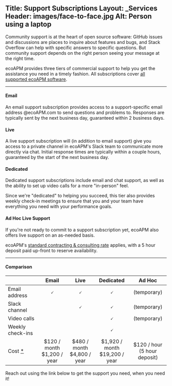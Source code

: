 Title: Support Subscriptions
Layout: _Services
Header: images/face-to-face.jpg
Alt: Person using a laptop
---

Community support is at the heart of open source software: GitHub issues and discussions are places to inquire about features and bugs, and Stack Overflow can help with specific answers to specific questions. But community support depends on the right person seeing your message at the right time.

ecoAPM provides three tiers of commercial support to help you get the assistance you need in a timely fashion. All subscriptions cover [all supported ecoAPM software](/software).

---

#### Email

An email support subscription provides access to a support-specific email address @ecoAPM.com to send questions and problems to. Responses are typically sent by the next business day, guaranteed within 2 business days.

#### Live

A live support subscription will (in addition to email support) give you access to a private channel in ecoAPM's Slack team to communicate more directly via chat. Initial response times are typically within a couple hours, guaranteed by the start of the next business day.

#### Dedicated

Dedicated support subscriptions include email and chat support, as well as the ability to set up video calls for a more "in-person" feel.

Since we're "dedicated" to helping you succeed, this tier also provides weekly check-in meetings to ensure that you and your team have everything you need with your performance goals.

#### Ad Hoc Live Support

If you're not ready to commit to a support subscription yet, ecoAPM also offers live support on an as-needed basis.

ecoAPM's [standard contracting & consulting rate](/about/rates) applies, with a 5 hour deposit paid up-front to reserve availability.

---

#### Comparison

| | Email | Live | Dedicated | Ad Hoc |
|-----|:---:|:---:|:---:|:---:|
| Email address | 🗸 | 🗸 | 🗸 | (temporary) |
| Slack channel | | 🗸 | 🗸 | (temporary) |
| Video calls | | | 🗸 | (temporary) |
| Weekly check-ins | |  | 🗸 | |
| Cost [*](/about/rates) | $120 / month <br/> $1,200 / year | $480 / month <br/> $4,800 / year | $1,920 / month <br/> $19,200 / year | $120 / hour <br/> (5 hour deposit)

<script>
document.querySelectorAll('table').forEach(t => t.className += " table-responsive-md ");
</script>

Reach out using the link below to get the support you need, when you need it!